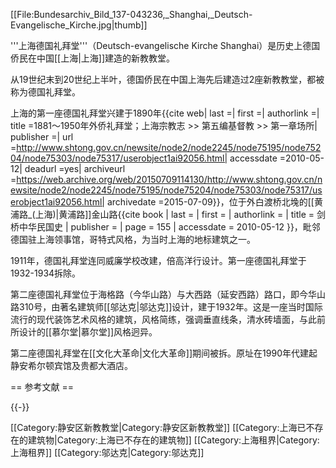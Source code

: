 [[File:Bundesarchiv_Bild_137-043236,_Shanghai,_Deutsch-Evangelische_Kirche.jpg|thumb]]

'''上海德国礼拜堂'''（Deutsch-evangelische Kirche Shanghai）是历史上德国侨民在中国[[上海|上海]]建造的新教教堂。

从19世纪末到20世纪上半叶，德国侨民在中国上海先后建造过2座新教教堂，都被称为德国礼拜堂。

上海的第一座德国礼拜堂兴建于1890年<ref>{{cite web| last =| first =| authorlink =| title =1881～1950年外侨礼拜堂；上海宗教志 >> 第五编基督教 >> 第一章场所| publisher =| url =http://www.shtong.gov.cn/newsite/node2/node2245/node75195/node75204/node75303/node75317/userobject1ai92056.html| accessdate =2010-05-12| deadurl =yes| archiveurl =https://web.archive.org/web/20150709114130/http://www.shtong.gov.cn/newsite/node2/node2245/node75195/node75204/node75303/node75317/userobject1ai92056.html| archivedate =2015-07-09}}</ref>，位于外白渡桥北堍的[[黄浦路_(上海)|黄浦路]]金山路<ref>{{cite book
  | last = 
  | first = 
  | authorlink = 
  | title = 剑桥中华民国史
  | publisher = 
  | page = 155
  | accessdate = 2010-05-12 }}</ref>，毗邻德国驻上海领事馆，哥特式风格，为当时上海的地标建筑之一。

1911年，德国礼拜堂连同威廉学校改建，倍高洋行设计。第一座德国礼拜堂于1932-1934拆除。

第二座德国礼拜堂位于海格路（今华山路）与大西路（延安西路）路口，即今华山路310号，由著名建筑师[[邬达克|邬达克]]设计，建于1932年。这是一座当时国际流行的现代装饰艺术风格的建筑，风格简练，强调垂直线条，清水砖墙面，与此前所设计的[[慕尔堂|慕尔堂]]风格迥异。

第二座德国礼拜堂在[[文化大革命|文化大革命]]期间被拆。原址在1990年代建起静安希尔顿宾馆及贵都大酒店。

== 参考文献 ==
<div class="references-small">
<references />
</div>

{{-}}

[[Category:静安区新教教堂|Category:静安区新教教堂]]
[[Category:上海已不存在的建筑物|Category:上海已不存在的建筑物]]
[[Category:上海租界|Category:上海租界]]
[[Category:邬达克|Category:邬达克]]